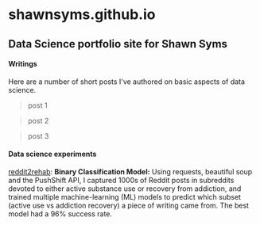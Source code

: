 # shawnsyms.github.io
## Data Science portfolio site for Shawn Syms



#### Writings

Here are a number of short posts I've authored on basic aspects of data science.

> post 1

>  post 2

>  post 3



#### Data science experiments

<a href="http://shawnsyms.github.io/reddit2rehab">reddit2rehab</a>: **Binary Classification Model:** Using requests, beautiful soup and the PushShift API, I captured 1000s of Reddit posts in subreddits devoted to either active substance use or recovery from addiction, and trained multiple machine-learning (ML) models to predict which subset (active use vs addiction recovery) a piece of writing came from. The best model had a 96% success rate.



